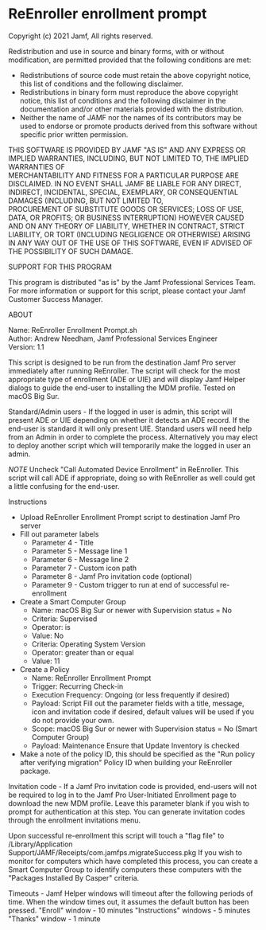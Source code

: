# ReEnroller enrollment prompt
 
 Copyright (c) 2021 Jamf, All rights reserved. 
 
 Redistribution and use in source and binary forms, with or without 
 modification, are permitted provided that the following conditions are met: 
   * Redistributions of source code must retain the above copyright 
     notice, this list of conditions and the following disclaimer. 
   * Redistributions in binary form must reproduce the above copyright 
     notice, this list of conditions and the following disclaimer in the 
     documentation and/or other materials provided with the distribution. 
   * Neither the name of JAMF nor the names of its contributors may be used 
	  to endorse or promote products derived from this software without specific 
     prior written permission. 
 
 THIS SOFTWARE IS PROVIDED BY JAMF "AS IS" AND ANY EXPRESS OR IMPLIED 
 WARRANTIES, INCLUDING, BUT NOT LIMITED TO, THE IMPLIED WARRANTIES OF  
 MERCHANTABILITY AND FITNESS FOR A PARTICULAR PURPOSE ARE DISCLAIMED. 
 IN NO EVENT SHALL JAMF BE LIABLE FOR ANY DIRECT, INDIRECT, INCIDENTAL, 
 SPECIAL, EXEMPLARY, OR CONSEQUENTIAL DAMAGES (INCLUDING, BUT NOT LIMITED TO,  
 PROCUREMENT OF SUBSTITUTE GOODS OR SERVICES; LOSS OF USE, DATA, OR PROFITS; 
 OR BUSINESS INTERRUPTION) HOWEVER CAUSED AND ON ANY THEORY OF LIABILITY, 
 WHETHER IN CONTRACT, STRICT LIABILITY, OR TORT (INCLUDING NEGLIGENCE OR OTHERWISE) 
 ARISING IN ANY WAY OUT OF THE USE OF THIS SOFTWARE, EVEN IF ADVISED OF THE 
 POSSIBILITY OF SUCH DAMAGE. 
 
 
 SUPPORT FOR THIS PROGRAM 
 
 This program is distributed "as is" by the Jamf Professional Services Team. For more 
 information or support for this script, please contact your Jamf Customer Success Manager. 
 
 
 ABOUT 
 
 Name: ReEnroller Enrollment Prompt.sh<br />
 Author: Andrew Needham, Jamf Professional Services Engineer<br />
 Version: 1.1<br />
 
 This script is designed to be run from the destination Jamf Pro server immediately after running 
 ReEnroller. The script will check for the most appropriate type of enrollment (ADE or UIE) and 
 will display Jamf Helper dialogs to guide the end-user to installing the MDM profile. 
 Tested on macOS Big Sur. 
 
 Standard/Admin users - If the logged in user is admin, this script will present ADE or UIE 
 depending on whether it detects an ADE record. If the end-user is standard it will only present 
 UIE. Standard users will need help from an Admin in order to complete the process. Alternatively 
 you may elect to deploy another script which will temporarily make the logged in user an admin. 
 
 *NOTE* 
 Uncheck "Call Automated Device Enrollment" in ReEnroller. This script will 
 call ADE if appropriate, doing so with ReEnroller as well could get a little confusing for the 
 end-user. 
 
 Instructions 
 * Upload ReEnroller Enrollment Prompt script to destination Jamf Pro server 
 * Fill out parameter labels 
 	- Parameter 4 - Title 
 	- Parameter 5 - Message line 1 
 	- Parameter 6 - Message line 2 
 	- Parameter 7 - Custom icon path 
 	- Parameter 8 - Jamf Pro invitation code (optional) 
	- Parameter 9 - Custom trigger to run at end of successful re-enrollment 
 * Create a Smart Computer Group 
   - Name: macOS Big Sur or newer with Supervision status = No 
   - Criteria: Supervised 
   - Operator: is 
   - Value: No 
   - Criteria: Operating System Version 
   - Operator: greater than or equal 
   - Value: 11 
 * Create a Policy 
   - Name: ReEnroller Enrollment Prompt 
   - Trigger: Recurring Check-in 
   - Execution Frequency: Ongoing (or less frequently if desired) 
   - Payload: Script 
	  Fill out the parameter fields with a title, message, icon and invitation code if desired, 
 	  default values will be used if you do not provide your own. 
   - Scope: macOS Big Sur or newer with Supervision status = No (Smart Computer Group) 
   - Payload: Maintenance 
	  Ensure that Update Inventory is checked 
 * Make a note of the policy ID, this should be specified as the "Run policy after verifying 
	migration" Policy ID when building your ReEnroller package. 
 
 Invitation code - If a Jamf Pro invitation code is provided, end-users will not be required to 
 log in to the Jamf Pro User-Initiated Enrollment page to download the new MDM profile. Leave this 
 parameter blank if you wish to prompt for authentication at this step. You can generate invitation 
 codes through the enrollment invitations menu. 
 
 Upon successful re-enrollment this script will touch a "flag file" to 
 /Library/Application Support/JAMF/Receipts/com.jamfps.migrateSuccess.pkg 
 If you wish to monitor for computers which have completed this process, you can create a Smart 
 Computer Group to identify computers these computers with the "Packages Installed By Casper" 
 criteria. 
 
 Timeouts - Jamf Helper windows will timeout after the following periods of time. When the window 
 times out, it assumes the default button has been pressed. 
 "Enroll" window - 10 minutes 
 "Instructions" windows - 5 minutes 
 "Thanks" window - 1 minute 

